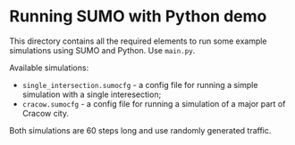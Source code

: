 # Running SUMO with Python demo

This directory contains all the required elements to run some example
simulations using SUMO and Python. Use `main.py`.

Available simulations:
* `single_intersection.sumocfg` - a config file for running a simple simulation
with a single interesection;
* `cracow.sumocfg` - a config file for running a simulation of a major part of 
Cracow city.

Both simulations are 60 steps long and use randomly generated traffic. 